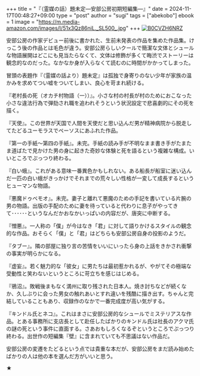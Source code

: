 +++
title = "『（霊媒の話）題未定—安部公房初期短編集—』"
date = 2024-11-17T00:48:27+09:00
type = "post"
author = "sugi"
tags = ["abekobo"]
ebook = 1
image = "https://m.media-amazon.com/images/I/51x3Qz86niL._SL500_.jpg"
+++
<a href="https://www.amazon.co.jp/dp/B0CVZH6NRZ/?tag=chezsugi-22" target="_blank"><img src="https://m.media-amazon.com/images/I/51x3Qz86niL._SL500_.jpg" alt="B0CVZH6NRZ" class="alignleft" border="0" /></a>

安部公房の作家デビュー前後に書かれた、生前未発表の作品を集めた作品集。けっこう後の作品とは毛色が違う。安部公房らしいクールで簡潔な文体とシュールな物語展開はどこにも見当たらなくて、文体は修飾が多くて晦渋でストーリーは観念的なのだった。なかなか身が入らなくて読むのに時間がかかってしまった。

冒頭の表題作『（霊媒の話より）題未定』は孤独で身寄りのない少年が家族の温かみを求めてつい嘘をついてしまい、良心を苛まれ続ける。

『老村長の死（オカチ村物語（一））』。小さな村の村長が村のためにおこなった小さな違法行為で弾劾され職を追われそうという状況設定で悲喜劇的にその死を描く。

『天使』。この世界が天国で人間を天使だと思い込んだ男が精神病院から脱走してたどるユーモラスでペーソスにあふれた作品。

『第一の手紙〜第四の手紙』。未完。手紙の読み手が不明なまま書き手がたまたま道ばたで見かけた男の身に起きた奇妙な体験と死を語るという複雑な構成。いいところでぷっつり終わる。

『白い蛾』。これがある意味一番異色かもしれない。ある船長が船室に迷い込んだ一匹の白い蛾がきっかけでそれまでの荒々しい性格が一変して成長するというヒューマンな物語。

『悪魔ドゥベモオ』。未完。妻子と離れて悪魔のための手記を書いている片腕の男の物語。出版の手配のために妻を待っていると代わりに息子がやってきて･･････というなんだかおなかいっぱいの内容だが、唐突に中断する。

『憎悪』。一人称の「僕」が今はなき「君」に対して語りかけるスタイルの観念的な作品。おそらく「僕」と「君」はどちらも安部公房自身の投影のようだ。

『タブー』。隣の部屋に独り言の苦情をいいにいったら身の上話をきかされ衝撃の事実が明らかになる。

『虚妄』。若く魅力的な「彼女」に男たちは最初惹かれるが、やがてその極端な受動性と笑わないというところに苛立ちを感じはじめる。

『鴉沼』。敗戦後まもなく満州に取り残された日本人。焼き討ちなどが続くなか、久しぶりに会った男女の触れあいとすれ違いを残酷に描き出す。ちゃんと完結していることもあり、収録作のなかで一番完成度が高い気がする。

『キンドル氏とネコ』。これはまさに安部公房的なシュールでミステリアスな作品。とある事務所に支店長として赴任したばかりのキンドル氏は社長のアクマ氏の謎の死という事件に直面する。さあおもしろくなるぞというところでぷっつり終わる。出世作の短編集『壁』に含まれていても不思議はない作品だ。

安部公房の変遷をたどるという点では貴重な本だが、安部公房をまだ読み始めたばかりの人は他の本を選んだ方がいいと思う。

★